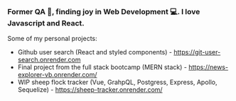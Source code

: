 ### Former QA :bug:, finding joy in Web Development :computer:. I love Javascript and React.
Some of my personal projects: 

- Github user search (React and styled components) - https://git-user-search.onrender.com
- Final project from the full stack bootcamp (MERN stack) - https://news-explorer-vb.onrender.com/
- WIP sheep flock tracker (Vue, GrahpQL, Postgress, Express, Apollo, Sequelize) - https://sheep-tracker.onrender.com/

<!--
**kavunveronika/kavunveronika** is a ✨ _special_ ✨ repository because its `README.md` (this file) appears on your GitHub profile.

Here are some ideas to get you started:

- 🔭 I’m currently working on ...
- 🌱 I’m currently learning ...
- 👯 I’m looking to collaborate on ...
- 🤔 I’m looking for help with ...
- 💬 Ask me about ...
- 📫 How to reach me: ...
- 😄 Pronouns: ...
- ⚡ Fun fact: ...
-->
